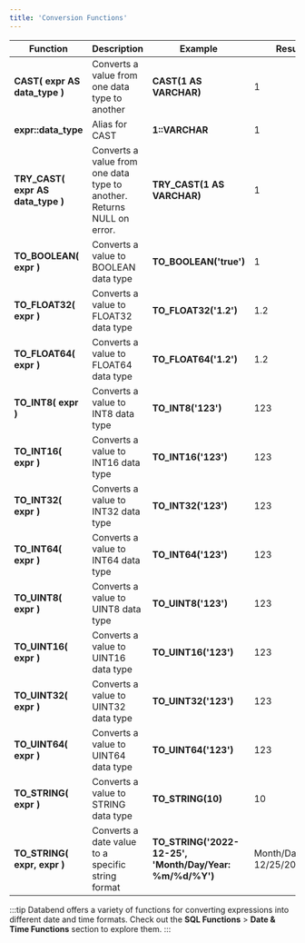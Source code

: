 ```yaml
---
title: 'Conversion Functions'
---
```


| Function                          | Description                                                                             | Example                            | Result                     |
|-----------------------------------|-----------------------------------------------------------------------------------------|------------------------------------|----------------------------|
| **CAST( expr AS data_type )**     | Converts a value from one data type to another                                          | **CAST(1 AS VARCHAR)**             | 1                          |
| **expr::data_type**               | Alias for CAST                                                                          | **1::VARCHAR**                     | 1                          |
| **TRY_CAST( expr AS data_type )** | Converts a value from one data type to another. Returns NULL on error.                  | **TRY_CAST(1 AS VARCHAR)**         | 1                          |
| **TO_BOOLEAN( expr )**            | Converts a value to BOOLEAN data type                                                   | **TO_BOOLEAN('true')**             | 1                          |
| **TO_FLOAT32( expr )**            | Converts a value to FLOAT32 data type                                                   | **TO_FLOAT32('1.2')**              | 1.2                        |
| **TO_FLOAT64( expr )**            | Converts a value to FLOAT64 data type                                                   | **TO_FLOAT64('1.2')**              | 1.2                        |
| **TO_INT8( expr )**               | Converts a value to INT8 data type                                                      | **TO_INT8('123')**                 | 123                        |
| **TO_INT16( expr )**              | Converts a value to INT16 data type                                                     | **TO_INT16('123')**                | 123                        |
| **TO_INT32( expr )**              | Converts a value to INT32 data type                                                     | **TO_INT32('123')**                | 123                        |
| **TO_INT64( expr )**              | Converts a value to INT64 data type                                                     | **TO_INT64('123')**                | 123                        |
| **TO_UINT8( expr )**              | Converts a value to UINT8 data type                                                     | **TO_UINT8('123')**                | 123                        |
| **TO_UINT16( expr )**             | Converts a value to UINT16 data type                                                    | **TO_UINT16('123')**               | 123                        |
| **TO_UINT32( expr )**             | Converts a value to UINT32 data type                                                    | **TO_UINT32('123')**               | 123                        |
| **TO_UINT64( expr )**             | Converts a value to UINT64 data type                                                    | **TO_UINT64('123')**               | 123                        |
| **TO_STRING( expr )**             | Converts a value to STRING data type                                                    | **TO_STRING(10)**                  | 10                         |
| **TO_STRING( expr, expr )**       | Converts a date value to a specific string format                                       | **TO_STRING('2022-12-25', 'Month/Day/Year: %m/%d/%Y')**| Month/Day/Year: 12/25/2022 |

:::tip
Databend offers a variety of functions for converting expressions into different date and time formats. Check out the **SQL Functions** > **Date & Time Functions** section to explore them.
:::